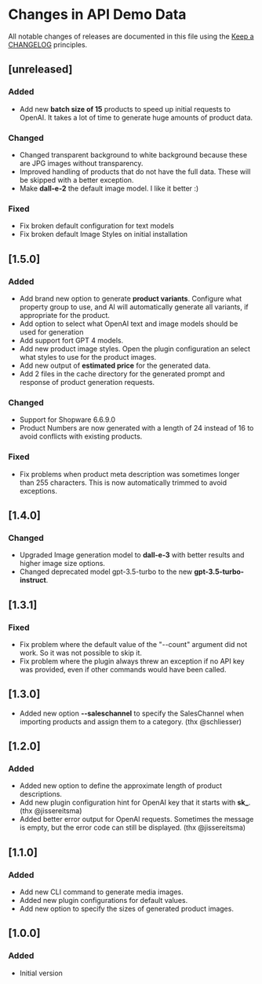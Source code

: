 # Changes in API Demo Data

All notable changes of releases are documented in this file
using the [Keep a CHANGELOG](https://keepachangelog.com/) principles.

## [unreleased]

### Added

- Add new **batch size of 15** products to speed up initial requests to OpenAI. It takes a lot of time to generate huge amounts of product data.

### Changed

- Changed transparent background to white background because these are JPG images without transparency.
- Improved handling of products that do not have the full data. These will be skipped with a better exception.
- Make **dall-e-2** the default image model. I like it better :)

### Fixed

- Fix broken default configuration for text models
- Fix broken default Image Styles on initial installation

## [1.5.0]

### Added

- Add brand new option to generate **product variants**. Configure what property group to use, and AI will automatically generate all variants, if appropriate for the product.
- Add option to select what OpenAI text and image models should be used for generation
- Add support fort GPT 4 models.
- Add new product image styles. Open the plugin configuration an select what styles to use for the product images.
- Add new output of **estimated price** for the generated data.
- Add 2 files in the cache directory for the generated prompt and response of product generation requests.

### Changed

- Support for Shopware 6.6.9.0
- Product Numbers are now generated with a length of 24 instead of 16 to avoid conflicts with existing products.

### Fixed

- Fix problems when product meta description was sometimes longer than 255 characters. This is now automatically trimmed to avoid exceptions.

## [1.4.0]

### Changed

- Upgraded Image generation model to **dall-e-3** with better results and higher image size options.
- Changed deprecated model gpt-3.5-turbo to the new **gpt-3.5-turbo-instruct**.

## [1.3.1]

### Fixed

- Fix problem where the default value of the "--count" argument did not work. So it was not possible to skip it.
- Fix problem where the plugin always threw an exception if no API key was provided, even if other commands would have been called.

## [1.3.0]

- Added new option **--saleschannel** to specify the SalesChannel when importing products and assign them to a category. (thx @schliesser)

## [1.2.0]

### Added

- Added new option to define the approximate length of product descriptions.
- Add new plugin configuration hint for OpenAI key that it starts with **sk_**. (thx @jissereitsma)
- Added better error output for OpenAI requests. Sometimes the message is empty, but the error code can still be displayed. (thx @jissereitsma)

## [1.1.0]

### Added

- Add new CLI command to generate media images.
- Added new plugin configurations for default values.
- Add new option to specify the sizes of generated product images.

## [1.0.0]

### Added

- Initial version